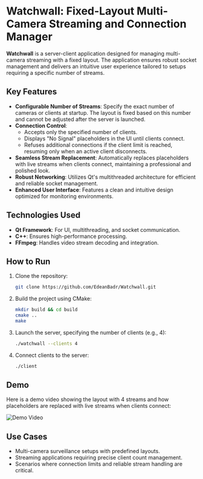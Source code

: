 
# Watchwall: Fixed-Layout Multi-Camera Streaming and Connection Manager

**Watchwall** is a server-client application designed for managing multi-camera streaming with a fixed layout. The application ensures robust socket management and delivers an intuitive user experience tailored to setups requiring a specific number of streams.

## Key Features
- **Configurable Number of Streams**: Specify the exact number of cameras or clients at startup. The layout is fixed based on this number and cannot be adjusted after the server is launched.
- **Connection Control**: 
  - Accepts only the specified number of clients.
  - Displays "No Signal" placeholders in the UI until clients connect.
  - Refuses additional connections if the client limit is reached, resuming only when an active client disconnects.
- **Seamless Stream Replacement**: Automatically replaces placeholders with live streams when clients connect, maintaining a professional and polished look.
- **Robust Networking**: Utilizes Qt's multithreaded architecture for efficient and reliable socket management.
- **Enhanced User Interface**: Features a clean and intuitive design optimized for monitoring environments.

## Technologies Used
- **Qt Framework**: For UI, multithreading, and socket communication.
- **C++**: Ensures high-performance processing.
- **FFmpeg**: Handles video stream decoding and integration.

## How to Run
1. Clone the repository:
   ```bash
   git clone https://github.com/EdeanBadr/Watchwall.git
   ```
2. Build the project using CMake:
   ```bash
   mkdir build && cd build
   cmake ..
   make
   ```
3. Launch the server, specifying the number of clients (e.g., 4):
   ```bash
   ./watchwall --clients 4
   ```
4. Connect clients to the server:
   ```bash
   ./client
   ```
## Demo
Here is a demo video showing the layout with 4 streams and how placeholders are replaced with live streams when clients connect:

![Demo Video](4streamsDemo.gif)

## Use Cases
- Multi-camera surveillance setups with predefined layouts.
- Streaming applications requiring precise client count management.
- Scenarios where connection limits and reliable stream handling are critical.